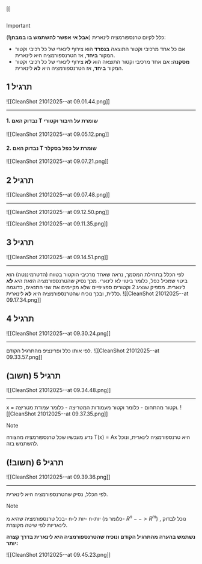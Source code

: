 [[
```table-of-contents
```
> [!important]
> כלל לקיום טרנספורמציה לינארית (**אבל אי אפשר להשתמש בו במבחן!**):
> - אם כל אחד מרכיבי וקטור התוצאה **בנפרד** הוא צירוף לינארי של כל רכיבי וקטור המקור **ביחד**, אז הטרנספורמציה היא לינארית.
>  - **מסקנה:** אם אחד מרכיבי וקטור התוצאה הוא **לא** צירוף לינארי של כל רכיבי וקטור המקור **ביחד**, אז הטרנספורמציה היא **לא** לינארית.
> 
## תרגיל 1
![[CleanShot 21012025--at 09.01.44.png]]
___
#### 1. נבדוק האם T שומרת על חיבור וקטורי
![[CleanShot 21012025--at 09.05.12.png]]
#### 2. נבדוק האם T שומרת על כפל בסקלר
![[CleanShot 21012025--at 09.07.21.png]]

## תרגיל 2
![[CleanShot 21012025--at 09.07.48.png]]
___
![[CleanShot 21012025--at 09.12.50.png]]

![[CleanShot 21012025--at 09.11.35.png]]

## תרגיל 3
![[CleanShot 21012025--at 09.14.51.png]]
___
לפי הכלל בתחילת המסמך, נראה שאחד מרכיבי הוקטור בטווח (הדטרמיננטה) הוא ביטוי שמכיל כפל, כלומר ביטוי לא לינארי.
מכך נסיק שהטרנספורמציה הזאת היא **לא** לינארית.
מספיק שנציג 2 וקטורים ספציפיים שלא מקיימים את שני התנאים, כדוגמה כללית, ובכך נוכיח שהטרנספורמציה היא **לא** לינארית.
![[CleanShot 21012025--at 09.17.34.png]]
## תרגיל 4
![[CleanShot 21012025--at 09.30.24.png]]
___
לפי אותו כלל ופרינציפ מהתרגיל הקודם.
![[CleanShot 21012025--at 09.33.57.png]]
## תרגיל 5 (חשוב)
![[CleanShot 21012025--at 09.34.48.png]]
___
x = וקטור מהתחום - כלומר וקטור מעמודות המטריצה - כלומר עמודת מטריצה.
![[CleanShot 21012025--at 09.37.35.png]]

> [!note]
> נדע מעכשיו שכל טרנספורמציה מהצורה T(x) = Ax היא טרנספורמציה לינארית, ונוכל להשתמש בזה. 
## תרגיל 6 (חשוב!)
![[CleanShot 21012025--at 09.39.36.png]]
___
לפי הכלל, נסיק שהטרנספורמציה היא לינארית.

> [!note]
> בכל טרנספורמציה שהיא מ- n-יות ל- n-יות (כלומר מ- $R^n --> R^m$) , נוכל לבדוק לינאריות לפי שיטה מקוצרת.


**נשתמש בהערה מהתרגיל הקודם ונוכיח שהטרנספורמציה היא לינארית בדרך קצרה יותר:**

![[CleanShot 21012025--at 09.45.23.png]]